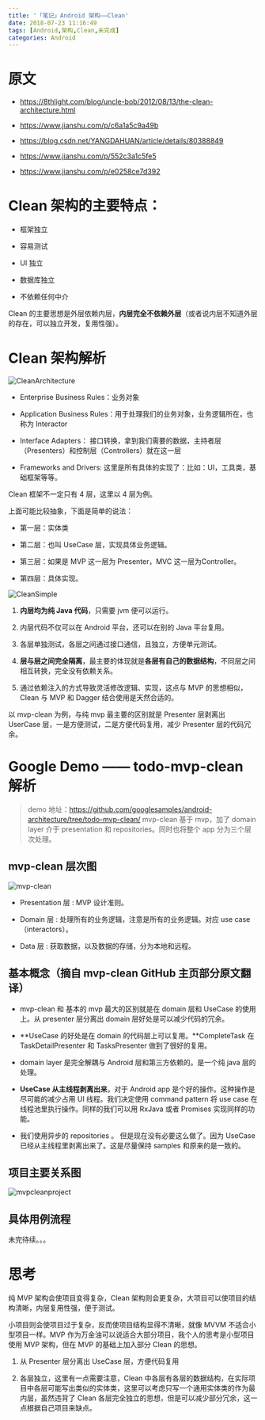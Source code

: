 ```yaml
---
title: '「笔记」Android 架构——Clean'
date: 2018-07-23 11:16:49
tags: [Android,架构,Clean,未完成]
categories: Android
---
```


# 原文

- https://8thlight.com/blog/uncle-bob/2012/08/13/the-clean-architecture.html

- https://www.jianshu.com/p/c6a1a5c9a49b

- https://blog.csdn.net/YANGDAHUAN/article/details/80388849

- https://www.jianshu.com/p/552c3a1c5fe5

- https://www.jianshu.com/p/e0258ce7d392

# Clean 架构的主要特点：

- 框架独立

- 容易测试

- UI 独立

- 数据库独立

- 不依赖任何中介

Clean 的主要思想是外层依赖内层，**内层完全不依赖外层**（或者说内层不知道外层的存在，可以独立开发，复用性强）。

# Clean 架构解析

![CleanArchitecture](/images/posts/android/architecture/clean/CleanArchitecture-c.jpg)

- Enterprise Business Rules：业务对象

- Application Business Rules：用于处理我们的业务对象，业务逻辑所在，也称为 Interactor

- Interface Adapters： 接口转换，拿到我们需要的数据，主持者层（Presenters）和控制层（Controllers）就在这一层

- Frameworks and Drivers: 这里是所有具体的实现了：比如：UI，工具类，基础框架等等。

Clean 框架不一定只有 4 层，这里以 4 层为例。

上面可能比较抽象，下面是简单的说法：

- 第一层：实体类

- 第二层：也叫 UseCase 层，实现具体业务逻辑。

- 第三层：如果是 MVP 这一层为 Presenter，MVC 这一层为Controller。

- 第四层：具体实现。

![CleanSimple](/images/posts/android/architecture/clean/CleanSimple.jpg)

1. **内层均为纯 Java 代码**，只需要 jvm 便可以运行。

2. 内层代码不仅可以在 Android 平台，还可以在别的 Java 平台复用。

3. 各层单独测试，各层之间通过接口通信，且独立，方便单元测试。

4. **层与层之间完全隔离**，最主要的体现就是**各层有自己的数据结构**，不同层之间相互转换，完全没有依赖关系。

5. 通过依赖注入的方式导致灵活修改逻辑、实现，这点与 MVP 的思想相似，Clean 与 MVP 和 Dagger 结合使用是天然合适的。

以 mvp-clean 为例，与纯 mvp 最主要的区别就是 Presenter 层剥离出 UserCase 层，一是方便测试，二是方便代码复用，减少 Presenter 层的代码冗余。

# Google Demo —— todo-mvp-clean 解析

> demo 地址：https://github.com/googlesamples/android-architecture/tree/todo-mvp-clean/
mvp-clean 基于 mvp，加了 domain layer 介于 presentation 和 repositories。同时也将整个 app 分为三个层次处理。

## mvp-clean 层次图

![mvp-clean](/images/posts/android/architecture/clean/mvp-clean.png)

- Presentation 层 : MVP 设计准则。

- Domain 层 : 处理所有的业务逻辑，注意是所有的业务逻辑。对应 use case（interactors）。

- Data 层 : 获取数据，以及数据的存储，分为本地和远程。

## 基本概念（摘自 mvp-clean GitHub 主页部分原文翻译）

- mvp-clean 和 基本的 mvp 最大的区别就是在 domain 层和 UseCase 的使用上。从 presenter 层分离出 domain 层好处是可以减少代码的冗余。

- **UseCase 的好处是在 domain 的代码层上可以复用。**CompleteTask 在 TaskDetailPresenter 和 TasksPresenter 做到了很好的复用。

- domain layer 是完全解耦与 Android 层和第三方依赖的。是一个纯 java 层的处理。

- **UseCase 从主线程剥离出来**，对于 Android app 是个好的操作。这种操作是尽可能的减少占用 UI 线程。我们决定使用 command pattern 将 use case 在线程池里执行操作。同样的我们可以用 RxJava 或者 Promises 实现同样的功能。

- 我们使用异步的 repositories 。 但是现在没有必要这么做了。因为 UseCase 已经从主线程里剥离出来了。这是尽量保持 samples 和原来的是一致的。

## 项目主要关系图

![mvpcleanproject](/images/posts/android/architecture/clean/mvpcleanproject.png)

## 具体用例流程

未完待续。。。

# 思考

纯 MVP 架构会使项目变得复杂，Clean 架构则会更复杂，大项目可以使项目的结构清晰，内层复用性强，便于测试。

小项目则会使项目过于复杂，反而使项目结构显得不清晰，就像 MVVM 不适合小型项目一样。MVP 作为万金油可以说适合大部分项目，我个人的思考是小型项目使用 MVP 架构，但在 MVP 的基础上加入部分 Clean 的思想。

1. 从 Presenter 层分离出 UseCase 层，方便代码复用

2. 各层独立，这里有一点需要注意，Clean 中各层有各层的数据结构，在实际项目中各层可能写出类似的实体类，这里可以考虑只写一个通用实体类的作为最内层，虽然违背了 Clean 各层完全独立的思想，但是可以减少部分冗余，这一点根据自己项目来缺点。

